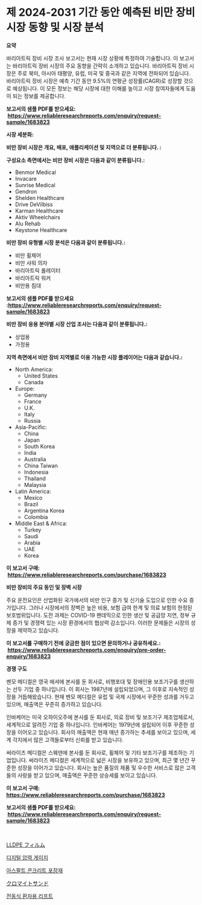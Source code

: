 <p><h1>제 2024-2031 기간 동안 예측된 비만 장비 시장 동향 및 시장 분석</h1></p><p><strong>요약</strong></p>
<p><p>바리아트릭 장비 시장 조사 보고서는 현재 시장 상황에 특정하여 기술합니다. 이 보고서는 바리아트릭 장비 시장의 주요 동향을 간략히 소개하고 있습니다. 바리아트릭 장비 시장은 주로 북미, 아시아 태평양, 유럽, 미국 및 중국과 같은 지역에 전파되어 있습니다. 바리아트릭 장비 시장은 예측 기간 동안 9.5%의 연평균 성장률(CAGR)로 성장할 것으로 예상됩니다. 이 모든 정보는 해당 시장에 대한 이해를 높이고 시장 참여자들에게 도움이 되는 정보를 제공합니다.</p></p>
<p><strong>보고서의 샘플 PDF를 받으세요: &nbsp;<a href="https://www.reliableresearchreports.com/enquiry/request-sample/1683823">https://www.reliableresearchreports.com/enquiry/request-sample/1683823</a></strong></p>
<p><strong>시장 세분화:</strong></p>
<p><strong> 비만 장비 시장은 개요, 배포, 애플리케이션 및 지역으로 더 분류됩니다. :</strong></p>
<p><strong>구성요소 측면에서는 비만 장비 시장은 다음과 같이 분류됩니다.:</strong></p>
<p><ul><li>Benmor Medical</li><li>Invacare</li><li>Sunrise Medical</li><li>Gendron</li><li>Shelden Healthcare</li><li>Drive DeVilbiss</li><li>Karman Healthcare</li><li>Aktiv Wheelchairs</li><li>Alu Rehab</li><li>Keystone Healthcare</li></ul></p>
<p><strong> 비만 장비 유형별 시장 분석은 다음과 같이 분류됩니다.:</strong></p>
<p><ul><li>비만 휠체어</li><li>비만 샤워 의자</li><li>바리아트릭 롤레이터</li><li>바리아트릭 워커</li><li>비만용 침대</li></ul></p>
<p><strong>보고서의 샘플 PDF를 받으세요 :<a href="https://www.reliableresearchreports.com/enquiry/request-sample/1683823">https://www.reliableresearchreports.com/enquiry/request-sample/1683823</a></strong></p>
<p><strong> 비만 장비 응용 분야별 시장 산업 조사는 다음과 같이 분류됩니다.:</strong></p>
<p><ul><li>상업용</li><li>가정용</li></ul></p>
<p><strong>지역 측면에서 비만 장비 지역별로 이용 가능한 시장 플레이어는 다음과 같습니다.:</strong></p>
<p><ul>
    <li>
        North America:
        <ul>
            <li>United States</li>
            <li>Canada</li>
        </ul>
    </li>
    <li>
        Europe:
        <ul>
            <li>Germany</li>
            <li>France</li>
            <li>U.K.</li>
            <li>Italy</li>
            <li>Russia</li>
        </ul>
    </li>
    <li>
        Asia-Pacific:
        <ul>
            <li>China</li>
            <li>Japan</li>
            <li>South Korea</li>
            <li>India</li>
            <li>Australia</li>
            <li>China Taiwan</li>
            <li>Indonesia</li>
            <li>Thailand</li>
            <li>Malaysia</li>
        </ul>
    </li>
    <li>
        Latin America:
        <ul>
            <li>Mexico</li>
            <li>Brazil</li>
            <li>Argentina Korea</li>
            <li>Colombia</li>
        </ul>
    </li>
    <li>
        Middle East & Africa:
        <ul>
            <li>Turkey</li>
            <li>Saudi</li>
            <li>Arabia</li>
            <li>UAE</li>
            <li>Korea</li>
        </ul>
    </li>
    </ul></p>
<p><strong>이 보고서 구매: &nbsp;<a href="https://www.reliableresearchreports.com/purchase/1683823">https://www.reliableresearchreports.com/purchase/1683823</a></strong></p>
<p><strong>비만 장비의 주요 동인 및 장벽 시장</strong></p>
<p><p>주요 운전요인은 산업화된 국가에서의 비만 인구 증가 및 신기술 도입으로 인한 수요 증가입니다. 그러나 시장에서의 장벽은 높은 비용, 보험 급여 한계 및 의료 보험의 한정된 보호범위입니다. 도전 과제는 COVID-19 팬데믹으로 인한 생산 및 공급망 지연, 정부 규제 증가 및 경쟁력 있는 시장 환경에서의 협상력 감소입니다. 이러한 문제들은 시장의 성장을 제약하고 있습니다.</p></p>
<p><strong>이 보고서를 구매하기 전에 궁금한 점이 있으면 문의하거나 공유하세요.: &nbsp;<a href="https://www.reliableresearchreports.com/enquiry/pre-order-enquiry/1683823">https://www.reliableresearchreports.com/enquiry/pre-order-enquiry/1683823</a></strong></p>
<p><strong>경쟁 구도</strong></p>
<p><p>벤모 메디컬은 영국 에셔에 본사를 둔 회사로, 비행포대 및 장애인용 보조기구를 생산하는 선두 기업 중 하나입니다. 이 회사는 1987년에 설립되었으며, 그 이후로 지속적인 성장을 거듭해왔습니다. 현재 벤모 메디컬은 유럽 및 국제 시장에서 꾸준한 성과를 거두고 있으며, 매출액은 꾸준히 증가하고 있습니다.</p><p>인바케어는 미국 오하이오주에 본사를 둔 회사로, 의료 장비 및 보조기구 제조업체로서, 세계적으로 알려진 기업 중 하나입니다. 인바케어는 1979년에 설립되어 이후 꾸준한 성장을 이어오고 있습니다. 회사의 매출액은 현재 매년 증가하는 추세를 보이고 있으며, 세계 각지에서 많은 고객들로부터 신뢰를 받고 있습니다.</p><p>써라이즈 메디컬은 스웨덴에 본사를 둔 회사로, 휠체어 및 기타 보조기구를 제조하는 기업입니다. 써라이즈 메디컬은 세계적으로 넓은 시장을 보유하고 있으며, 최근 몇 년간 꾸준한 성장을 이어가고 있습니다. 회사는 높은 품질의 제품 및 우수한 서비스로 많은 고객들의 사랑을 받고 있으며, 매출액은 꾸준한 상승세를 보이고 있습니다.</p></p>
<p><strong>이 보고서 구매: &nbsp; <a href="https://www.reliableresearchreports.com/purchase/1683823">https://www.reliableresearchreports.com/purchase/1683823</a></strong></p>
<p><strong>보고서의 샘플 PDF를 받으세요: &nbsp;<a href="https://www.reliableresearchreports.com/enquiry/request-sample/1683823">https://www.reliableresearchreports.com/enquiry/request-sample/1683823</a></strong><strong></strong></p>
<p>&nbsp;</p>
<p><p><a href="https://medium.com/@camron674/lldpe%E3%83%95%E3%82%A3%E3%83%AB%E3%83%A0%E5%B8%82%E5%A0%B4-%E5%B8%82%E5%A0%B4%E3%82%B7%E3%82%A7%E3%82%A2-%E5%B8%82%E5%A0%B4%E5%8B%95%E5%90%91-%E3%81%8A%E3%82%88%E3%81%B3%E5%B0%86%E6%9D%A5%E3%81%AE%E6%88%90%E9%95%B7%E3%81%AE%E6%8E%A2%E6%B1%82-7094cffc1d38">LLDPE フィルム</a></p><p><a href="https://medium.com/@jackiefauhey9089475/%EB%94%94%EC%A7%80%ED%84%B8-%EC%95%95%EB%A0%A5-%EA%B2%8C%EC%9D%B4%EC%A7%80-%EC%8B%9C%EC%9E%A5-%EB%8F%99%ED%96%A5-%EC%98%88%EC%B8%A1-%EB%B0%8F-%EA%B2%BD%EC%9F%81-%EB%B6%84%EC%84%9D-2031%EB%85%84%EA%B9%8C%EC%A7%80-773cae4f176b">디지털 압력 게이지</a></p><p><a href="https://github.com/crfsywufhm81415/Market-Research-Report-List-1/blob/main/49211682494.md">아스팔트 콘크리트 포장재</a></p><p><a href="https://github.com/cnnriuez22368/Market-Research-Report-List-1/blob/main/45798792863.md">クロマイトサンド</a></p><p><a href="https://github.com/vs10l4sfg5c/Market-Research-Report-List-1/blob/main/56001992495.md">전동식 환자용 리프트</a></p></p>